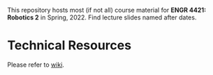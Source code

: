 This repository hosts most (if not all) course material for **ENGR 4421: Robotics 2** in Spring, 2022. Find lecture slides named after dates. 

# Technical Resources
Please refer to [wiki](https://github.com/linzhangUCA/robotics1-2021/wiki).


